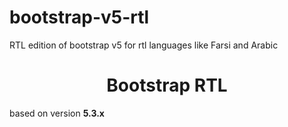 # bootstrap-v5-rtl
RTL edition of bootstrap v5 for rtl languages like Farsi and Arabic
<br />
<h1 class="text-center" style="text-align:center">Bootstrap RTL</h1>
based on version <b>5.3.x</b>

